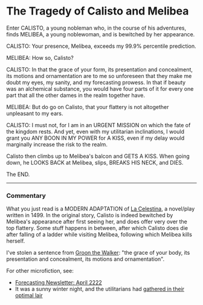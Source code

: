 The Tragedy of Calisto and Melibea
===

Enter CALISTO, a young nobleman who, in the course of his adventures, finds MELIBEA, a young noblewoman, and is bewitched by her appearance.

CALISTO: Your presence, Melibea, exceeds my 99.9% percentile prediction.

MELIBEA: How so, Calisto?

CALISTO: In that the grace of your form, its presentation and concealment, its motions and ornamentation are to me so unforeseen that they make me doubt my eyes, my sanity, and my forecasting prowess. In that if beauty was an alchemical substance, you would have four parts of it for every one part that all the other dames in the realm together have.

MELIBEA: But do go on Calisto, that your flattery is not altogether unpleasant to my ears.

CALISTO: I must not, for I am in an URGENT MISSION on which the fate of the kingdom rests. And yet, even with my utilitarian inclinations, I would grant you ANY BOON IN MY POWER for A KISS, even if my delay would marginally increase the risk to the realm.

Calisto then climbs up to Melibea's balcon and GETS A KISS. When going down, he LOOKS BACK at Melibea, slips, BREAKS HIS NECK, and DIES.

The END.

---

### Commentary

What you just read is a MODERN ADAPTATION of [La Celestina](https://en.wikipedia.org/wiki/La_Celestina), a novel/play written in 1499. In the original story, Calisto is indeed bewitched by Melibea's appearance after first seeing her, and does offer very over the top flattery. Some stuff happens in between, after which Calisto does die after falling of a ladder while visiting Melibea, following which Melibea kills herself.

I've stolen a sentence from [Groon the Walker](https://www.goodreads.com/book/show/36676220-the-erogamer): "the grace of your body, its presentation and concealment, its motions and ornamentation". 

For other microfiction, see:

- [Forecasting Newsletter: April 2222](https://forecasting.substack.com/p/forecasting-newsletter-april-2222?s=r)
- It was a sunny winter night, and the utilitarians had [gathered in their optimal lair](https://forum.effectivealtruism.org/posts/K4FjWv2cqsKYCS3cQ/the-value-of-small-donations-from-a-longtermist-perspective?commentId=aQunjwfbWB2wCdsqu)
